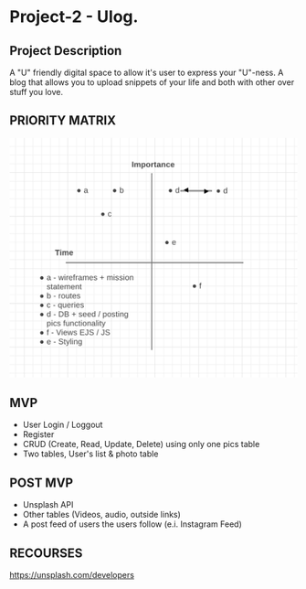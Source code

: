 # Project-2 - Ulog.

## Project Description
A "U" friendly digital space to allow it's user to express your "U"-ness. A blog that allows you to upload snippets of your life and both with other over stuff you love.

## PRIORITY MATRIX
![Alt text](/images/p-matrix.png?raw=true)

## MVP
+ User Login / Loggout
+ Register
+ CRUD (Create, Read, Update, Delete) using only one pics table
+ Two tables, User's list & photo table

## POST MVP
+ Unsplash API
+ Other tables (Videos, audio, outside links)
+ A post feed of users the users follow (e.i. Instagram Feed)

## RECOURSES
https://unsplash.com/developers
